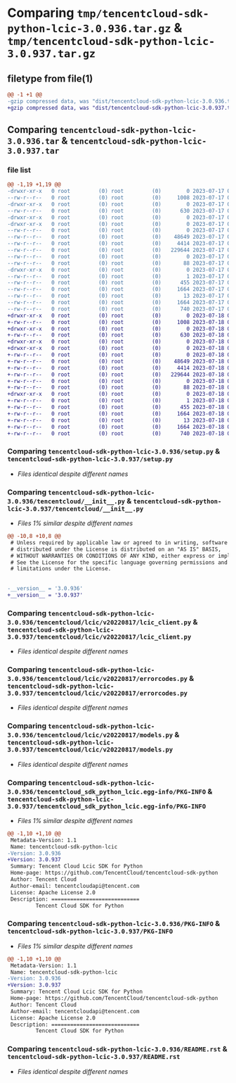 # Comparing `tmp/tencentcloud-sdk-python-lcic-3.0.936.tar.gz` & `tmp/tencentcloud-sdk-python-lcic-3.0.937.tar.gz`

## filetype from file(1)

```diff
@@ -1 +1 @@
-gzip compressed data, was "dist/tencentcloud-sdk-python-lcic-3.0.936.tar", last modified: Mon Jul 17 00:29:58 2023, max compression
+gzip compressed data, was "dist/tencentcloud-sdk-python-lcic-3.0.937.tar", last modified: Tue Jul 18 00:26:30 2023, max compression
```

## Comparing `tencentcloud-sdk-python-lcic-3.0.936.tar` & `tencentcloud-sdk-python-lcic-3.0.937.tar`

### file list

```diff
@@ -1,19 +1,19 @@
-drwxr-xr-x   0 root         (0) root         (0)        0 2023-07-17 00:29:58.000000 tencentcloud-sdk-python-lcic-3.0.936/
--rw-r--r--   0 root         (0) root         (0)     1008 2023-07-17 00:29:58.000000 tencentcloud-sdk-python-lcic-3.0.936/setup.py
-drwxr-xr-x   0 root         (0) root         (0)        0 2023-07-17 00:29:58.000000 tencentcloud-sdk-python-lcic-3.0.936/tencentcloud/
--rw-r--r--   0 root         (0) root         (0)      630 2023-07-17 00:29:58.000000 tencentcloud-sdk-python-lcic-3.0.936/tencentcloud/__init__.py
-drwxr-xr-x   0 root         (0) root         (0)        0 2023-07-17 00:29:58.000000 tencentcloud-sdk-python-lcic-3.0.936/tencentcloud/lcic/
-drwxr-xr-x   0 root         (0) root         (0)        0 2023-07-17 00:29:58.000000 tencentcloud-sdk-python-lcic-3.0.936/tencentcloud/lcic/v20220817/
--rw-r--r--   0 root         (0) root         (0)        0 2023-07-17 00:29:58.000000 tencentcloud-sdk-python-lcic-3.0.936/tencentcloud/lcic/v20220817/__init__.py
--rw-r--r--   0 root         (0) root         (0)    48649 2023-07-17 00:29:58.000000 tencentcloud-sdk-python-lcic-3.0.936/tencentcloud/lcic/v20220817/lcic_client.py
--rw-r--r--   0 root         (0) root         (0)     4414 2023-07-17 00:29:58.000000 tencentcloud-sdk-python-lcic-3.0.936/tencentcloud/lcic/v20220817/errorcodes.py
--rw-r--r--   0 root         (0) root         (0)   229644 2023-07-17 00:29:58.000000 tencentcloud-sdk-python-lcic-3.0.936/tencentcloud/lcic/v20220817/models.py
--rw-r--r--   0 root         (0) root         (0)        0 2023-07-17 00:29:58.000000 tencentcloud-sdk-python-lcic-3.0.936/tencentcloud/lcic/__init__.py
--rw-r--r--   0 root         (0) root         (0)       88 2023-07-17 00:29:58.000000 tencentcloud-sdk-python-lcic-3.0.936/setup.cfg
-drwxr-xr-x   0 root         (0) root         (0)        0 2023-07-17 00:29:58.000000 tencentcloud-sdk-python-lcic-3.0.936/tencentcloud_sdk_python_lcic.egg-info/
--rw-r--r--   0 root         (0) root         (0)        1 2023-07-17 00:29:58.000000 tencentcloud-sdk-python-lcic-3.0.936/tencentcloud_sdk_python_lcic.egg-info/dependency_links.txt
--rw-r--r--   0 root         (0) root         (0)      455 2023-07-17 00:29:58.000000 tencentcloud-sdk-python-lcic-3.0.936/tencentcloud_sdk_python_lcic.egg-info/SOURCES.txt
--rw-r--r--   0 root         (0) root         (0)     1664 2023-07-17 00:29:58.000000 tencentcloud-sdk-python-lcic-3.0.936/tencentcloud_sdk_python_lcic.egg-info/PKG-INFO
--rw-r--r--   0 root         (0) root         (0)       13 2023-07-17 00:29:58.000000 tencentcloud-sdk-python-lcic-3.0.936/tencentcloud_sdk_python_lcic.egg-info/top_level.txt
--rw-r--r--   0 root         (0) root         (0)     1664 2023-07-17 00:29:58.000000 tencentcloud-sdk-python-lcic-3.0.936/PKG-INFO
--rw-r--r--   0 root         (0) root         (0)      740 2023-07-17 00:29:58.000000 tencentcloud-sdk-python-lcic-3.0.936/README.rst
+drwxr-xr-x   0 root         (0) root         (0)        0 2023-07-18 00:26:30.000000 tencentcloud-sdk-python-lcic-3.0.937/
+-rw-r--r--   0 root         (0) root         (0)     1008 2023-07-18 00:26:30.000000 tencentcloud-sdk-python-lcic-3.0.937/setup.py
+drwxr-xr-x   0 root         (0) root         (0)        0 2023-07-18 00:26:30.000000 tencentcloud-sdk-python-lcic-3.0.937/tencentcloud/
+-rw-r--r--   0 root         (0) root         (0)      630 2023-07-18 00:26:30.000000 tencentcloud-sdk-python-lcic-3.0.937/tencentcloud/__init__.py
+drwxr-xr-x   0 root         (0) root         (0)        0 2023-07-18 00:26:30.000000 tencentcloud-sdk-python-lcic-3.0.937/tencentcloud/lcic/
+drwxr-xr-x   0 root         (0) root         (0)        0 2023-07-18 00:26:30.000000 tencentcloud-sdk-python-lcic-3.0.937/tencentcloud/lcic/v20220817/
+-rw-r--r--   0 root         (0) root         (0)        0 2023-07-18 00:26:30.000000 tencentcloud-sdk-python-lcic-3.0.937/tencentcloud/lcic/v20220817/__init__.py
+-rw-r--r--   0 root         (0) root         (0)    48649 2023-07-18 00:26:30.000000 tencentcloud-sdk-python-lcic-3.0.937/tencentcloud/lcic/v20220817/lcic_client.py
+-rw-r--r--   0 root         (0) root         (0)     4414 2023-07-18 00:26:30.000000 tencentcloud-sdk-python-lcic-3.0.937/tencentcloud/lcic/v20220817/errorcodes.py
+-rw-r--r--   0 root         (0) root         (0)   229644 2023-07-18 00:26:30.000000 tencentcloud-sdk-python-lcic-3.0.937/tencentcloud/lcic/v20220817/models.py
+-rw-r--r--   0 root         (0) root         (0)        0 2023-07-18 00:26:30.000000 tencentcloud-sdk-python-lcic-3.0.937/tencentcloud/lcic/__init__.py
+-rw-r--r--   0 root         (0) root         (0)       88 2023-07-18 00:26:30.000000 tencentcloud-sdk-python-lcic-3.0.937/setup.cfg
+drwxr-xr-x   0 root         (0) root         (0)        0 2023-07-18 00:26:30.000000 tencentcloud-sdk-python-lcic-3.0.937/tencentcloud_sdk_python_lcic.egg-info/
+-rw-r--r--   0 root         (0) root         (0)        1 2023-07-18 00:26:30.000000 tencentcloud-sdk-python-lcic-3.0.937/tencentcloud_sdk_python_lcic.egg-info/dependency_links.txt
+-rw-r--r--   0 root         (0) root         (0)      455 2023-07-18 00:26:30.000000 tencentcloud-sdk-python-lcic-3.0.937/tencentcloud_sdk_python_lcic.egg-info/SOURCES.txt
+-rw-r--r--   0 root         (0) root         (0)     1664 2023-07-18 00:26:30.000000 tencentcloud-sdk-python-lcic-3.0.937/tencentcloud_sdk_python_lcic.egg-info/PKG-INFO
+-rw-r--r--   0 root         (0) root         (0)       13 2023-07-18 00:26:30.000000 tencentcloud-sdk-python-lcic-3.0.937/tencentcloud_sdk_python_lcic.egg-info/top_level.txt
+-rw-r--r--   0 root         (0) root         (0)     1664 2023-07-18 00:26:30.000000 tencentcloud-sdk-python-lcic-3.0.937/PKG-INFO
+-rw-r--r--   0 root         (0) root         (0)      740 2023-07-18 00:26:30.000000 tencentcloud-sdk-python-lcic-3.0.937/README.rst
```

### Comparing `tencentcloud-sdk-python-lcic-3.0.936/setup.py` & `tencentcloud-sdk-python-lcic-3.0.937/setup.py`

 * *Files identical despite different names*

### Comparing `tencentcloud-sdk-python-lcic-3.0.936/tencentcloud/__init__.py` & `tencentcloud-sdk-python-lcic-3.0.937/tencentcloud/__init__.py`

 * *Files 1% similar despite different names*

```diff
@@ -10,8 +10,8 @@
 # Unless required by applicable law or agreed to in writing, software
 # distributed under the License is distributed on an "AS IS" BASIS,
 # WITHOUT WARRANTIES OR CONDITIONS OF ANY KIND, either express or implied.
 # See the License for the specific language governing permissions and
 # limitations under the License.
 
 
-__version__ = '3.0.936'
+__version__ = '3.0.937'
```

### Comparing `tencentcloud-sdk-python-lcic-3.0.936/tencentcloud/lcic/v20220817/lcic_client.py` & `tencentcloud-sdk-python-lcic-3.0.937/tencentcloud/lcic/v20220817/lcic_client.py`

 * *Files identical despite different names*

### Comparing `tencentcloud-sdk-python-lcic-3.0.936/tencentcloud/lcic/v20220817/errorcodes.py` & `tencentcloud-sdk-python-lcic-3.0.937/tencentcloud/lcic/v20220817/errorcodes.py`

 * *Files identical despite different names*

### Comparing `tencentcloud-sdk-python-lcic-3.0.936/tencentcloud/lcic/v20220817/models.py` & `tencentcloud-sdk-python-lcic-3.0.937/tencentcloud/lcic/v20220817/models.py`

 * *Files identical despite different names*

### Comparing `tencentcloud-sdk-python-lcic-3.0.936/tencentcloud_sdk_python_lcic.egg-info/PKG-INFO` & `tencentcloud-sdk-python-lcic-3.0.937/tencentcloud_sdk_python_lcic.egg-info/PKG-INFO`

 * *Files 1% similar despite different names*

```diff
@@ -1,10 +1,10 @@
 Metadata-Version: 1.1
 Name: tencentcloud-sdk-python-lcic
-Version: 3.0.936
+Version: 3.0.937
 Summary: Tencent Cloud Lcic SDK for Python
 Home-page: https://github.com/TencentCloud/tencentcloud-sdk-python
 Author: Tencent Cloud
 Author-email: tencentcloudapi@tencent.com
 License: Apache License 2.0
 Description: ============================
         Tencent Cloud SDK for Python
```

### Comparing `tencentcloud-sdk-python-lcic-3.0.936/PKG-INFO` & `tencentcloud-sdk-python-lcic-3.0.937/PKG-INFO`

 * *Files 1% similar despite different names*

```diff
@@ -1,10 +1,10 @@
 Metadata-Version: 1.1
 Name: tencentcloud-sdk-python-lcic
-Version: 3.0.936
+Version: 3.0.937
 Summary: Tencent Cloud Lcic SDK for Python
 Home-page: https://github.com/TencentCloud/tencentcloud-sdk-python
 Author: Tencent Cloud
 Author-email: tencentcloudapi@tencent.com
 License: Apache License 2.0
 Description: ============================
         Tencent Cloud SDK for Python
```

### Comparing `tencentcloud-sdk-python-lcic-3.0.936/README.rst` & `tencentcloud-sdk-python-lcic-3.0.937/README.rst`

 * *Files identical despite different names*

